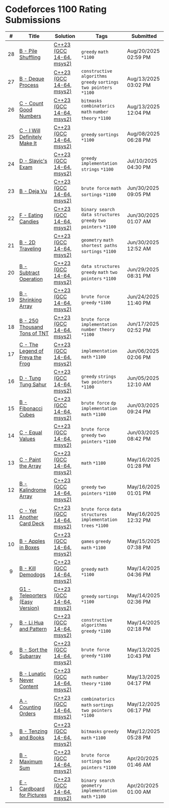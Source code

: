 # Codeforces 1100 Rating Submissions

| # | Title | Solution | Tags | Submitted |
|:-:|-------|----------|------|-----------|
| 28 | [B - Pile Shuffling](https://codeforces.com/contest/2122/problem/B) | [C++23 (GCC 14-64, msys2)](https://codeforces.com/contest/2122/submission/334642067) | `greedy` `math` `*1100` | Aug/20/2025 02:59 PM |
| 27 | [B - Deque Process](https://codeforces.com/contest/2128/problem/B) | [C++23 (GCC 14-64, msys2)](https://codeforces.com/contest/2128/submission/333774519) | `constructive algorithms` `greedy` `sortings` `two pointers` `*1100` | Aug/13/2025 03:02 PM |
| 26 | [C - Count Good Numbers](https://codeforces.com/contest/2125/problem/C) | [C++23 (GCC 14-64, msys2)](https://codeforces.com/contest/2125/submission/333752932) | `bitmasks` `combinatorics` `math` `number theory` `*1100` | Aug/13/2025 12:04 PM |
| 25 | [C - I Will Definitely Make It](https://codeforces.com/contest/2126/problem/C) | [C++23 (GCC 14-64, msys2)](https://codeforces.com/contest/2126/submission/333012011) | `greedy` `sortings` `*1100` | Aug/08/2025 06:28 PM |
| 24 | [D - Slavic's Exam](https://codeforces.com/contest/1999/problem/D) | [C++23 (GCC 14-64, msys2)](https://codeforces.com/contest/1999/submission/328365229) | `greedy` `implementation` `strings` `*1100` | Jul/10/2025 04:30 PM |
| 23 | [B - Deja Vu](https://codeforces.com/contest/1891/problem/B) | [C++23 (GCC 14-64, msys2)](https://codeforces.com/contest/1891/submission/326681459) | `brute force` `math` `sortings` `*1100` | Jun/30/2025 09:05 PM |
| 22 | [F - Eating Candies](https://codeforces.com/contest/1669/problem/F) | [C++23 (GCC 14-64, msys2)](https://codeforces.com/contest/1669/submission/326573292) | `binary search` `data structures` `greedy` `two pointers` `*1100` | Jun/30/2025 01:07 AM |
| 21 | [B - 2D Traveling](https://codeforces.com/contest/1869/problem/B) | [C++23 (GCC 14-64, msys2)](https://codeforces.com/contest/1869/submission/326572195) | `geometry` `math` `shortest paths` `sortings` `*1100` | Jun/30/2025 12:52 AM |
| 20 | [B - Subtract Operation](https://codeforces.com/contest/1656/problem/B) | [C++23 (GCC 14-64, msys2)](https://codeforces.com/contest/1656/submission/326543686) | `data structures` `greedy` `math` `two pointers` `*1100` | Jun/29/2025 08:31 PM |
| 19 | [B - Shrinking Array](https://codeforces.com/contest/2112/problem/B) | [C++23 (GCC 14-64, msys2)](https://codeforces.com/contest/2112/submission/325916755) | `brute force` `greedy` `*1100` | Jun/24/2025 11:40 PM |
| 18 | [B - 250 Thousand Tons of TNT](https://codeforces.com/contest/1899/problem/B) | [C++23 (GCC 14-64, msys2)](https://codeforces.com/contest/1899/submission/324751147) | `brute force` `implementation` `number theory` `*1100` | Jun/17/2025 02:52 PM |
| 17 | [C - The Legend of Freya the Frog](https://codeforces.com/contest/2009/problem/C) | [C++23 (GCC 14-64, msys2)](https://codeforces.com/contest/2009/submission/323100228) | `implementation` `math` `*1100` | Jun/06/2025 02:06 PM |
| 16 | [D - Tung Tung Sahur](https://codeforces.com/contest/2094/problem/D) | [C++23 (GCC 14-64, msys2)](https://codeforces.com/contest/2094/submission/322902576) | `greedy` `strings` `two pointers` `*1100` | Jun/05/2025 12:10 AM |
| 15 | [B - Fibonacci Cubes](https://codeforces.com/contest/2111/problem/B) | [C++23 (GCC 14-64, msys2)](https://codeforces.com/contest/2111/submission/322730275) | `brute force` `dp` `implementation` `math` `*1100` | Jun/03/2025 09:24 PM |
| 14 | [C - Equal Values](https://codeforces.com/contest/2111/problem/C) | [C++23 (GCC 14-64, msys2)](https://codeforces.com/contest/2111/submission/322701688) | `brute force` `greedy` `two pointers` `*1100` | Jun/03/2025 08:42 PM |
| 13 | [C - Paint the Array](https://codeforces.com/contest/1618/problem/C) | [C++23 (GCC 14-64, msys2)](https://codeforces.com/contest/1618/submission/319862548) | `math` `*1100` | May/16/2025 01:28 PM |
| 12 | [B - Kalindrome Array](https://codeforces.com/contest/1610/problem/B) | [C++23 (GCC 14-64, msys2)](https://codeforces.com/contest/1610/submission/319859863) | `greedy` `two pointers` `*1100` | May/16/2025 01:01 PM |
| 11 | [C - Yet Another Card Deck](https://codeforces.com/contest/1511/problem/C) | [C++23 (GCC 14-64, msys2)](https://codeforces.com/contest/1511/submission/319857132) | `brute force` `data structures` `implementation` `trees` `*1100` | May/16/2025 12:32 PM |
| 10 | [B - Apples in Boxes](https://codeforces.com/contest/2107/problem/B) | [C++23 (GCC 14-64, msys2)](https://codeforces.com/contest/2107/submission/319780952) | `games` `greedy` `math` `*1100` | May/15/2025 07:38 PM |
| 9 | [B - Kill Demodogs](https://codeforces.com/contest/1731/problem/B) | [C++23 (GCC 14-64, msys2)](https://codeforces.com/contest/1731/submission/319630274) | `greedy` `math` `*1100` | May/14/2025 04:36 PM |
| 8 | [G1 - Teleporters (Easy Version)](https://codeforces.com/contest/1791/problem/G1) | [C++23 (GCC 14-64, msys2)](https://codeforces.com/contest/1791/submission/319616660) | `greedy` `sortings` `*1100` | May/14/2025 02:36 PM |
| 7 | [B - Li Hua and Pattern](https://codeforces.com/contest/1797/problem/B) | [C++23 (GCC 14-64, msys2)](https://codeforces.com/contest/1797/submission/319614439) | `constructive algorithms` `greedy` `*1100` | May/14/2025 02:18 PM |
| 6 | [B - Sort the Subarray](https://codeforces.com/contest/1821/problem/B) | [C++23 (GCC 14-64, msys2)](https://codeforces.com/contest/1821/submission/319549793) | `brute force` `greedy` `*1100` | May/13/2025 10:43 PM |
| 5 | [B - Lunatic Never Content](https://codeforces.com/contest/1826/problem/B) | [C++23 (GCC 14-64, msys2)](https://codeforces.com/contest/1826/submission/319497455) | `math` `number theory` `*1100` | May/13/2025 04:17 PM |
| 4 | [A - Counting Orders](https://codeforces.com/contest/1827/problem/A) | [C++23 (GCC 14-64, msys2)](https://codeforces.com/contest/1827/submission/319378880) | `combinatorics` `math` `sortings` `two pointers` `*1100` | May/12/2025 06:17 PM |
| 3 | [B - Tenzing and Books](https://codeforces.com/contest/1842/problem/B) | [C++23 (GCC 14-64, msys2)](https://codeforces.com/contest/1842/submission/319372143) | `bitmasks` `greedy` `math` `*1100` | May/12/2025 05:28 PM |
| 2 | [B - Maximum Sum](https://codeforces.com/contest/1832/problem/B) | [C++23 (GCC 14-64, msys2)](https://codeforces.com/contest/1832/submission/316309907) | `brute force` `sortings` `two pointers` `*1100` | Apr/20/2025 01:46 AM |
| 1 | [E - Cardboard for Pictures](https://codeforces.com/contest/1850/problem/E) | [C++23 (GCC 14-64, msys2)](https://codeforces.com/contest/1850/submission/316306464) | `binary search` `geometry` `implementation` `math` `*1100` | Apr/20/2025 01:00 AM |